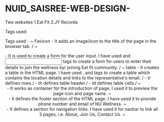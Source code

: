 # NUID_SAISREE-WEB-DESIGN-

Two websites 
1.Eat Fit
2.JY Records


Tags used:

Tags used - 
~ Favicon - It adds an image/icon to the title of the page in the browser tab. /
~ <form> - It is used to create a form for the user input. I have used <label> and <input> tags to create a form for users to enter their details to join the wellness by/
	joining Eat fit community. /
~ table - It creates a table in the HTML page. I have used <tr>, <th> and <td> tags to create a table which contains the location details and links to the representative's email. /
	- tr defines rows./
	- th defines table header./
	- td defines table cells./
~ <header> - It works as container for the introduction of page. I used it to preview the page icon and page name. 
~ <footer> - It defines the footer section of the HTML page. I have used it to provide phone number and email of NU Wellness.
~ <nav> - It defines a section for navigation links. I have used it for navbar to link all 3 pages, i.e. About, Join Us, Contact Us.
~ <style> - It is used to define the required css of the elements in the HTML page.
~ <img> - It is used to link an image to the HTML page. I have used .gif and .jpg for images and background-image.
~ <a> - Hyperlink - Used to define a hyperlink. the 'href' attribute in <a> is used to indicate the link's destination. I have used it,
	- in the navbar to link all 3 pages.
	- in table to link to the representative's email from the default mail app.
~ <button> - It defines a button. I have used it in main page at the bottom to link the button to the JOIN US HTML page.
~ <br> - It is used to break the line and move to the next line.
